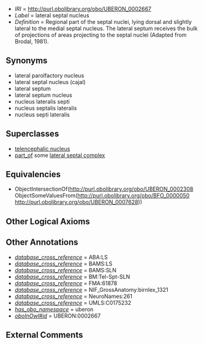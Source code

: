  * *IRI* = http://purl.obolibrary.org/obo/UBERON_0002667
 * *Label* = lateral septal nucleus
 * *Definition* = Regional part of the septal nuclei, lying dorsal and slightly lateral to the medial septal nucleus.  The lateral septum receives the bulk of projections of areas projecting to the septal nuclei (Adapted from Brodal, 1981).

## Synonyms

 * lateral parolfactory nucleus
 * lateral septal nucleus (cajal)
 * lateral septum
 * lateral septum nucleus
 * nucleus lateralis septi
 * nucleus septalis lateralis
 * nucleus septi lateralis

## Superclasses

 * [telencephalic nucleus](../../UBERON/63/UBERON_0009663.md)
 * [part_of](../../BFO/50/BFO_0000050.md) some [lateral septal complex](../../UBERON/28/UBERON_0007628.md)

## Equivalencies

 * ObjectIntersectionOf(<http://purl.obolibrary.org/obo/UBERON_0002308> ObjectSomeValuesFrom(<http://purl.obolibrary.org/obo/BFO_0000050> <http://purl.obolibrary.org/obo/UBERON_0007628>))

## Other Logical Axioms


## Other Annotations

 * *[database_cross_reference](../../ef/oboInOwl#hasDbXref.md)* = ABA:LS
 * *[database_cross_reference](../../ef/oboInOwl#hasDbXref.md)* = BAMS:LS
 * *[database_cross_reference](../../ef/oboInOwl#hasDbXref.md)* = BAMS:SLN
 * *[database_cross_reference](../../ef/oboInOwl#hasDbXref.md)* = BM:Tel-Spt-SLN
 * *[database_cross_reference](../../ef/oboInOwl#hasDbXref.md)* = FMA:61878
 * *[database_cross_reference](../../ef/oboInOwl#hasDbXref.md)* = NIF_GrossAnatomy:birnlex_1321
 * *[database_cross_reference](../../ef/oboInOwl#hasDbXref.md)* = NeuroNames:261
 * *[database_cross_reference](../../ef/oboInOwl#hasDbXref.md)* = UMLS:C0175232
 * *[has_obo_namespace](../../ce/oboInOwl#hasOBONamespace.md)* = uberon
 * *[oboInOwl#id](../../id/oboInOwl#id.md)* = UBERON:0002667

## External Comments


